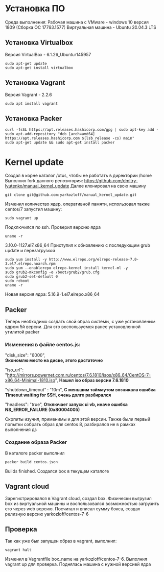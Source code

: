 # Установка ПО
Среда выполнения:
Рабочая машина с VMware - windows 10 версия 1809 (Сборка ОС 17763.1577)
Виртуальная машина -  Ubuntu 20.04.3 LTS
## Установка Virtualbox
Версия VirtualBox - 6.1.26_Ubuntur145957
```
sudo apt-get update
sudo apt-get install virtualbox
```
## Установка Vagrant
Версия Vagrant - 2.2.6
```
sudo apt install vagrant
```
## Установка Packer
```
curl -fsSL https://apt.releases.hashicorp.com/gpg | sudo apt-key add -
sudo apt-add-repository "deb [arch=amd64] https://apt.releases.hashicorp.com $(lsb_release -cs) main"
sudo apt-get update && sudo apt-get install packer
```
# Kernel update
Создал в корне каталог /otus, чтобы не работать в директории /home
Выполнил fork данного репозитория: https://github.com/dmitry-lyutenko/manual_kernel_update
Далее клонировал на свою машину
```
git clone git@github.com:yarkozloff/manual_kernel_update.git
```
Изменил количество ядер, оперативной памяти, использовал также centos/7
запустил машину:
```
sudo vagrant up
```
Подключился по ssh. Проверил версию ядра
```
uname -r
```
3.10.0-1127.el7.x86_64
Приступил к обновлению с последующим grub update и перезагрузкой
```
sudo yum install -y http://www.elrepo.org/elrepo-release-7.0-3.el7.elrepo.noarch.rpm
sudo yum --enablerepo elrepo-kernel install kernel-ml -y
sudo grub2-mkconfig -o /boot/grub2/grub.cfg
sudo grub2-set-default 0
sudo reboot
uname -r
```
Новая версия ядра:
5.16.9-1.el7.elrepo.x86_64

## Packer
Теперь необходимо создать свой образ системы, с уже установленым ядром 5й версии. Для это воспользуемся ранее установленной утилитой packer
### Изменения в файле centos.js:
"disk_size": "6000",  
**Экономлю место на диске, этого достаточно**

 "iso_url": "http://mirrors.powernet.com.ru/centos/7.6.1810/isos/x86_64/CentOS-7-x86_64-Minimal-1810.iso", 
 **Нашел iso образ версии 7.6.1810**
 
"shutdown_timeout" : "10m", 
**С меньшим таймаутом возникала ошибка Timeout waiting for SSH, очень долго разбирался**

"headless": "true",
**Отключает запуск ui vb, иначе ошибка NS_ERROR_FAILURE (0x80004005)**

Скрпиты изучил, применимы и для этой версии. Также были первый попытки собрать образ для centos 8, разбирался не в рамках выполнения дз
### Создание образа Packer
В каталоге packer выполнил
```
packer build centos.json
```
Builds finished. Создался box в текущем каталоге

## Vagrant cloud
Зарегистрировался в Vagrant cloud, создал box. Физически выгрузил box из виртуальной машины и воспользовался возможностью загрузить его через web версию. Посчитал и вписал сумму бокса, создал релизную версию yarkozloff/centos-7-6

## Проверка
Так как уже был запущен образ в vagrant, выполнил:
~~~
vagrant halt
~~~
Изменил в Vagrantfile box_name на yarkozloff/centos-7-6. Выполнил vagrant up для проверка. Поднялась машина с нужной версией ядра
